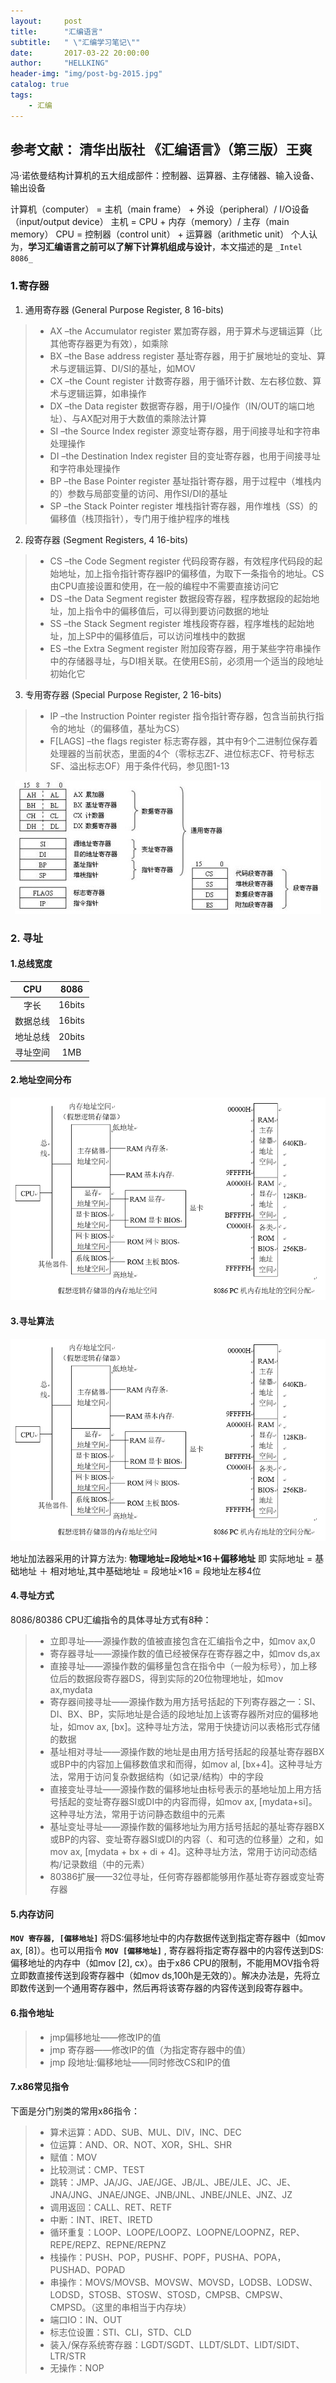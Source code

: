 ```yaml
---
layout:     post
title:      "汇编语言"
subtitle:   " \"汇编学习笔记\""
date:       2017-03-22 20:00:00
author:     "HELLKING"
header-img: "img/post-bg-2015.jpg"
catalog: true
tags:
    - 汇编
---
```

## 参考文献： 清华出版社 《汇编语言》（第三版）王爽

冯·诺依曼结构计算机的五大组成部件：控制器、运算器、主存储器、输入设备、输出设备

计算机（computer） = 主机（main frame） + 外设（peripheral）/ I/O设备（input/output device）
主机 = CPU + 内存（memory）/ 主存（main memory）
CPU = 控制器（control unit） + 运算器（arithmetic unit）
个人认为，__学习汇编语言之前可以了解下计算机组成与设计__，本文描述的是 `_Intel 8086_`

### 1.寄存器
 1. 通用寄存器 (General Purpose Register, 8 16-bits)
> + AX –the Accumulator register 累加寄存器，用于算术与逻辑运算（比其他寄存器更为有效），如乘除
> + BX –the Base address register 基址寄存器，用于扩展地址的变址、算术与逻辑运算、DI/SI的基址，如MOV
> + CX –the Count register	计数寄存器，用于循环计数、左右移位数、算术与逻辑运算，如串操作
> + DX –the Data register 数据寄存器，用于I/O操作（IN/OUT的端口地址）、与AX配对用于大数值的乘除法计算
> + SI –the Source Index register 源变址寄存器，用于间接寻址和字符串处理操作
> + DI –the Destination Index register 目的变址寄存器，也用于间接寻址和字符串处理操作
> + BP –the Base Pointer register 基址指针寄存器，用于过程中（堆栈内的）参数与局部变量的访问、用作SI/DI的基址
> + SP –the Stack Pointer register 堆栈指针寄存器，用作堆栈（SS）的偏移值（栈顶指针），专门用于维护程序的堆栈

2. 段寄存器 (Segment Registers, 4 16-bits)
> + CS –the Code Segment register 代码段寄存器，有效程序代码段的起始地址，加上指令指针寄存器IP的偏移值，为取下一条指令的地址。CS由CPU直接设置和使用，在一般的编程中不需要直接访问它
> + DS –the Data Segment register 数据段寄存器，程序数据段的起始地址，加上指令中的偏移值后，可以得到要访问数据的地址
> + SS –the Stack Segment register 堆栈段寄存器，程序堆栈的起始地址，加上SP中的偏移值后，可以访问堆栈中的数据
> + ES –the Extra Segment register 附加段寄存器，用于某些字符串操作中的存储器寻址，与DI相关联。在使用ES前，必须用一个适当的段地址初始化它

3. 专用寄存器 (Special Purpose Register, 2 16-bits)
> + IP –the Instruction Pointer register 指令指针寄存器，包含当前执行指令的地址（的偏移值，基址为CS）
> + F[LAGS] –the flags register 标志寄存器，其中有9个二进制位保存着处理器的当前状态，里面的4个（零标志ZF、进位标志CF、符号标志SF、溢出标志OF）用于条件代码，参见图1-13

<center>
<img src="/img/in-post/Assemble/register_classify.jpg">
</center>

### 2. 寻址
#### 1.总线宽度
|CPU|8086|
|:---:|:---:|
|字长|16bits|
|数据总线|16bits|
|地址总线|20bits|
|寻址空间|1MB|
#### 2.地址空间分布
<center>
<img src="/img/in-post/Assemble/address_8086.png">
</center>

#### 3.寻址算法
<center>
<img src="/img/in-post/Assemble/address_8086.png">
</center>

地址加法器采用的计算方法为: __物理地址=段地址×16＋偏移地址__ 即
实际地址 = 基础地址 ＋ 相对地址,其中基础地址 = 段地址×16 = 段地址左移4位

#### 4.寻址方式
8086/80386 CPU汇编指令的具体寻址方式有8种：
> +	立即寻址——源操作数的值被直接包含在汇编指令之中，如mov ax,0
> +	寄存器寻址——源操作数的值已经被保存在寄存器之中，如mov ds,ax
> +	直接寻址——源操作数的偏移量包含在指令中（一般为标号），加上移位后的数据段寄存器DS，得到实际的20位物理地址，如mov ax,mydata
> +	寄存器间接寻址——源操作数为用方括号括起的下列寄存器之一：SI、DI、BX、BP，实际地址是合适的段地址加上该寄存器所对应的偏移地址，如mov ax, [bx]。这种寻址方法，常用于快捷访问以表格形式存储的数据
> +	基址相对寻址——源操作数的地址是由用方括号括起的段基址寄存器BX或BP中的内容加上偏移数值求和而得，如mov al, [bx+4]。这种寻址方法，常用于访问复杂数据结构（如记录/结构）中的字段
> +	直接变址寻址——源操作数的偏移地址由标号表示的基地址加上用方括号括起的变址寄存器SI或DI中的内容而得，如mov ax, [mydata+si]。这种寻址方法，常用于访问静态数组中的元素
> +	基址变址寻址——源操作数的偏移地址为用方括号括起的基址寄存器BX或BP的内容、变址寄存器SI或DI的内容（、和可选的位移量）之和，如mov ax, [mydata + bx + di + 4]。这种寻址方法，常用于访问动态结构/记录数组（中的元素）
> +	80386扩展——32位寻址，任何寄存器都能够用作基址寄存器或变址寄存器

#### 5.内存访问
**`MOV 寄存器, [偏移地址]`** 将DS:偏移地址中的内存数据传送到指定寄存器中（如mov ax, [8]）。也可以用指令 **`MOV [偏移地址]`** , 寄存器将指定寄存器中的内容传送到DS:偏移地址的内存中（如mov [2], cx）。由于x86 CPU的限制，不能用MOV指令将立即数直接传送到段寄存器中（如mov ds,100h是无效的）。解决办法是，先将立即数传送到一个通用寄存器中，然后再将该寄存器的内容传送到段寄存器中。

#### 6.指令地址
> + jmp偏移地址——修改IP的值
> + jmp 寄存器——修改IP的值（为指定寄存器中的值）
> + jmp 段地址:偏移地址——同时修改CS和IP的值

#### 7.x86常见指令
下面是分门别类的常用x86指令：
> +	算术运算：ADD、SUB、MUL、DIV，INC、DEC
> +	位运算：AND、OR、NOT、XOR，SHL、SHR
> +	赋值：MOV
> +	比较测试：CMP、TEST
> +	跳转：JMP、JA/JG、JAE/JGE、JB/JL、JBE/JLE、JC、JE、JNA/JNG、JNAE/JNGE、JNB/JNL、JNBE/JNLE、JNZ、JZ
> +	调用返回：CALL、RET、RETF
> +	中断：INT、IRET、IRETD
> +	循环重复：LOOP、LOOPE/LOOPZ、LOOPNE/LOOPNZ，REP、REPE/REPZ、REPNE/REPNZ
> +	栈操作：PUSH、POP，PUSHF、POPF，PUSHA、POPA，PUSHAD、POPAD
> +	串操作：MOVS/MOVSB、MOVSW、MOVSD，LODSB、LODSW、LODSD，STOSB、STOSW、STOSD，CMPSB、CMPSW、CMPSD。（这里的串相当于内存块）
> +	端口IO：IN、OUT
> +	标志位设置：STI、CLI，STD、CLD
> +	装入/保存系统寄存器：LGDT/SGDT、LLDT/SLDT、LIDT/SIDT、LTR/STR
> +	无操作：NOP
